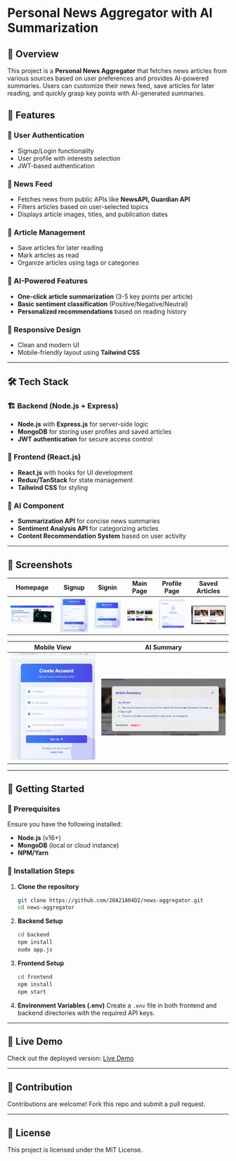 # Personal News Aggregator with AI Summarization

## 🚀 Overview
This project is a **Personal News Aggregator** that fetches news articles from various sources based on user preferences and provides AI-powered summaries. Users can customize their news feed, save articles for later reading, and quickly grasp key points with AI-generated summaries.

## 🎯 Features
### 🔐 User Authentication
- Signup/Login functionality
- User profile with interests selection
- JWT-based authentication

### 📰 News Feed
- Fetches news from public APIs like **NewsAPI, Guardian API**
- Filters articles based on user-selected topics
- Displays article images, titles, and publication dates

### 📑 Article Management
- Save articles for later reading
- Mark articles as read
- Organize articles using tags or categories

### 🤖 AI-Powered Features
- **One-click article summarization** (3-5 key points per article)
- **Basic sentiment classification** (Positive/Negative/Neutral)
- **Personalized recommendations** based on reading history

### 📱 Responsive Design
- Clean and modern UI
- Mobile-friendly layout using **Tailwind CSS**

---

## 🛠️ Tech Stack
### 🏗 Backend (Node.js + Express)
- **Node.js** with **Express.js** for server-side logic
- **MongoDB** for storing user profiles and saved articles
- **JWT authentication** for secure access control

### 🎨 Frontend (React.js)
- **React.js** with hooks for UI development
- **Redux/TanStack** for state management
- **Tailwind CSS** for styling

### 🧠 AI Component
- **Summarization API** for concise news summaries
- **Sentiment Analysis API** for categorizing articles
- **Content Recommendation System** based on user activity

---

## 📸 Screenshots
| Homepage | Signup | Signin | Main Page | Profile Page | Saved Articles |
|----------|----------|------------|------------|------------|------------|
| ![Homepage](Screenshots/Home.png) | ![Signup](Screenshots/Signup.png) | ![Signin](Screenshots/Signin.png) | ![Main Page](Screenshots/mainpage.png) | ![Profile Page](Screenshots/Profile.png) | ![Saved Articles](Screenshots/SavedArticles.png) |

| Mobile View | AI Summary |
|------------|------------|
| ![Mobile View](Screenshots/mobileview.png) | ![AI Summary](Screenshots/Ai.png) |

---

## 🚀 Getting Started
### 🔹 Prerequisites
Ensure you have the following installed:
- **Node.js** (v16+)
- **MongoDB** (local or cloud instance)
- **NPM/Yarn**

### 🔹 Installation Steps
1. **Clone the repository**
   ```sh
   git clone https://github.com/20A21A04D2/news-aggregator.git
   cd news-aggregator
   ```
2. **Backend Setup**
   ```sh
   cd backend
   npm install
   node app.js
   ```
3. **Frontend Setup**
   ```sh
   cd frontend
   npm install
   npm start
   ```
4. **Environment Variables (.env)**
   Create a `.env` file in both frontend and backend directories with the required API keys.

---

## 🚀 Live Demo
Check out the deployed version: [Live Demo](<https://personal-news-aggregators.vercel.app/>)

---

## 🤝 Contribution
Contributions are welcome! Fork this repo and submit a pull request.

---

## 📜 License
This project is licensed under the MIT License.
